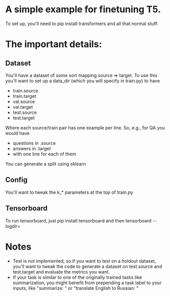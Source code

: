 # A simple example for finetuning T5. 

To set up, you'll need to pip install transformers and all that normal stuff.

# The important details:
## Dataset
You'll have a dataset of some sort mapping source => target. To use this you'll want to set up a data_dir (which you will specify in train.py) to have
- train.source
- train.target
- val.source
- val.target
- test.source
- test.target

Where each source/train pair has one example per line. So, e.g., for QA you
would have
- questions in .source
- answers in .target
- with one line for each of them

You can generate a split using sklearn

## Config
You'll want to tweak the k_* parameters at the top of train.py

## Tensorboard
To run tensorboard, just pip install tensorboard and then
tensorboard --logdir=<your save dir>
  
  
# Notes
- Test is not implemented, so if you want to test on a holdout dataset, you'll want to tweak the code to generate a dataset on test.source and test.target and evaluate the metrics you want.
- If your task is similar to one of the originally trained tasks like summarization, you might benefit from prepending a task label to your inputs, like "summarize: " or "translate English to Russian: "
